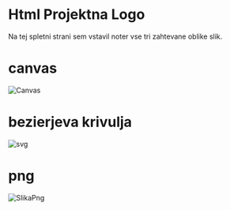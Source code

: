 # Html Projektna Logo

Na tej spletni strani sem vstavil noter vse tri zahtevane oblike slik.

# canvas
![Canvas](https://github.com/user-attachments/assets/26aa4fba-a6dd-4c4a-9313-2dc9d42ff45b)

# bezierjeva krivulja
![svg](https://github.com/user-attachments/assets/4138278c-b3b8-4d66-bf17-ae7d449d8102)

# png
![SlikaPng](https://github.com/user-attachments/assets/2f00495d-2f9b-4d76-8b18-1a7b665c0eff)

